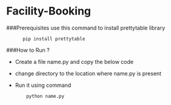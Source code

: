 # Facility-Booking
###Prerequisites
use this command to install prettytable library

          pip install prettytable

###How to Run ?
* Create a file name.py and copy the below code
* change directory to the location where name.py is present
* Run it using command
         
          python name.py
